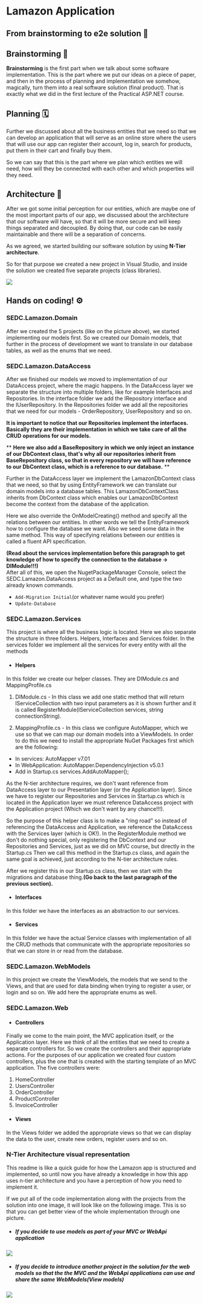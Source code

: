 ﻿# Lamazon Application
## From brainstorming to e2e solution 🚀
### 

## Brainstorming 🧠
**Brainstorming** is the first part when we talk about some software implementation. This is the part where we put our ideas on a piece of paper, and then in the process of planning and implementation we somehow, magically, turn them into a real software solution (final product). 
That is exactly what we did in the first lecture of the Practical ASP.NET course. 

## Planning 🗓️
Further we discussed about all the business entities that we need so that we can develop an application that will serve as an online store where the users that will use our app can register their account, log in, search for products, put them in their cart and finally buy them. 

So we can say that this is the part where we plan which entities we will need, how will they be connected with each other and which properties will they need. 

## Architecture 📐
After we got some initial perception for our entities, which are maybe one of the most important parts of our app, we discussed about the architecture that our software will have, so that it will be more secure and will keep things separated and decoupled. By doing that, our code can be easily maintainable and there will be a separation of concerns.

As we agreed, we started building our software solution by using **N-Tier architecture**. 

So for that purpose we created a new project in Visual Studio, and inside the solution we created five separate projects (class libraries).

![](Solution.png)


## Hands on coding! ⚙️

### SEDC.Lamazon.Domain
After we created the 5 projects (like on the picture above), we started implementing our models first. 
So we created our Domain models, that further in the process of development we want to translate in our database tables, as well as the enums that we need.

### SEDC.Lamazon.DataAccess
After we finished our models we moved to implementation of our DataAccess project, where the magic happens. In the DataAccess layer we separate the structure into multiple folders, like for example Interfaces and Repositories. In the interface folder we add the IRepository interface and the IUserRepository. In the Repositories folder we add all the repositories that we need for our models - OrderRepository, UserRepository and so on. 

**It is important to notice that our Repositories implement the interfaces. Basically they are their implementation in which we take care of all the CRUD operations for our models.**

** **Here we also add a BaseRepository in which we only inject an instance of our DbContext class, that's why all our repositories inherit from BaseRepository class, so that in every repository we will have reference to our DbContext class, which is a reference to our database.** **

Further in the DataAccess layer we implement the LamazonDbContext class that we need, so that by using EntityFramework we can translate our domain models into a database tables. This LamazonDbContextClass inherits from DbContext class which enables our LamazonDbContext become the context from the database of the application.

Here we also override the OnModelCreating() method and specify all the relations between our entities. In other words we tell the EntityFramework how to configure the database we want. Also we seed some data in the same method. This way of specifying relations between our entities is called a fluent API specification.

**(Read about the services implementation before this paragraph to get knowledge of how to specify the connection to the database -> DIModule!!!)** <br>
After all of this, we open the NugetPackageManager Console, select the SEDC.Lamazon.DataAccess project as a Default one, and type the two already known commands. 
* `Add-Migration Initial`(or whatever name would you prefer)
* `Update-Database`

### SEDC.Lamazon.Services
This project is where all the business logic is located. Here we also separate the structure in three folders. Helpers, Interfaces and Services folder. In the services folder we implement all the services for every entity with all the methods 


* #### Helpers
In this folder we create our helper classes. They are DIModule.cs and MappingProfile.cs

1. DIModule.cs - In this class we add one static method that will return IServiceCollection with two input parameters as it is shown further and it is called RegisterModule(IServiceCollection services, string connectionString). 

2. MappingProfile.cs - In this class we configure AutoMapper, which we use so that we can map our domain models into a ViewModels. In order to do this we need to install the appropriate NuGet Packages first which are the following: 

* In services: AutoMapper v7.01
* In WebApplication: AutoMapper.DependencyInjection v5.0.1
* Add in Startup.cs services.AddAutoMapper();

As the N-tier architecture requires, we don't want reference from DataAccess layer to our Presentation layer (or the Application layer). Since we have to register our Repositories and Services in Startup.cs which is located in the Application layer we must reference DataAccess project with the Application project (Which we don't want by any chance!!!).

So the purpose of this helper class is to make a "ring road" so instead of referencing the DataAccess and Application, we reference the DataAccess with the Services layer (which is OK!). In the RegisterModule method we don't do nothing special, only registering the DbContext and our Repositories and Services, just as we did on MVC course, but directly in the Startup.cs Then we call this method in the Startup.cs class, and again the same goal is achieved, just according to the N-tier architecture rules. 

After we register this in our Startup.cs class, then we start with the migrations and database thing.**(Go back to the last paragraph of the previous section).**

* #### Interfaces
In this folder we have the interfaces as an abstraction to our services.

* #### Services 
In this folder we have the actual Service classes with implementation of all the CRUD methods that communicate with the appropriate repositories so that we can store in or read from the database.

### SEDC.Lamazon.WebModels
In this project we create the ViewModels, the models that we send to the Views, and that are used for data binding when trying to register a user, or login and so on. We add here the appropriate enums as well. 

### SEDC.Lamazon.Web

* #### Controllers

Finally we come to the main point, the MVC application itself, or the Application layer. Here we think of all the entities that we need to create a separate controllers for. So we create the controllers and their appropriate actions. For the purposes of our application we created four custom controllers, plus the one that is created with the starting template of an MVC application. The five controllers were:

1. HomeController
2. UsersController
3. OrderController
4. ProductController
5. InvoiceController

* #### Views
In the Views folder we added the appropriate views so that we can display the data to the user, create new orders, register users and so on.

### N-Tier Architecture visual representation
This readme is like a quick guide for how the Lamazon app is structured and implemented, so until now you have already a knowledge in how this app uses n-tier architecture and you have a perception of how you need to implement it. 

If we put all of the code implementation along with the projects from the solution into one image, it will look like on the following image. This is so that you can get better view of the whole implementation through one picture.

* ##### If you decide to use models as part of your MVC or WebApi application
![](N-Tier_1.png)

* ##### If you decide to introduce another project in the solution for the web models so that the the MVC and the WebApi applications can use and share the same WebModels(View models)
![](N-Tier_2.png)



